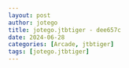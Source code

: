 ```yaml
---
layout: post
author: jotego
title: jotego.jtbtiger - dee657c
date: 2024-06-28
categories: [Arcade, jtbtiger]
tags: [jotego.jtbtiger]
---
```


